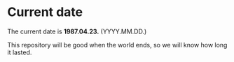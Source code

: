 # Current date

The current date is **1987.04.23.** (YYYY.MM.DD.)

This repository will be good when the world ends, so we will know how long it lasted.